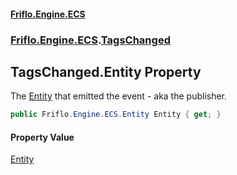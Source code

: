 #### [Friflo.Engine.ECS](index.md 'index')
### [Friflo.Engine.ECS](Friflo.Engine.ECS.md 'Friflo.Engine.ECS').[TagsChanged](TagsChanged.md 'Friflo.Engine.ECS.TagsChanged')

## TagsChanged.Entity Property

The [Entity](TagsChanged.Entity.md 'Friflo.Engine.ECS.TagsChanged.Entity') that emitted the event - aka the publisher.

```csharp
public Friflo.Engine.ECS.Entity Entity { get; }
```

#### Property Value
[Entity](Entity.md 'Friflo.Engine.ECS.Entity')